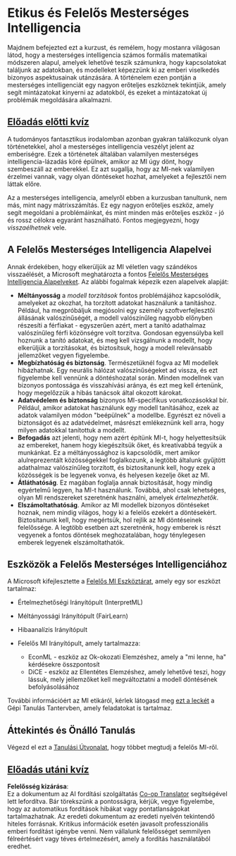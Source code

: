 <!--
CO_OP_TRANSLATOR_METADATA:
{
  "original_hash": "437c988596e751072e41a5aad3fcc5d9",
  "translation_date": "2025-08-25T21:23:45+00:00",
  "source_file": "lessons/7-Ethics/README.md",
  "language_code": "hu"
}
-->
# Etikus és Felelős Mesterséges Intelligencia

Majdnem befejezted ezt a kurzust, és remélem, hogy mostanra világosan látod, hogy a mesterséges intelligencia számos formális matematikai módszeren alapul, amelyek lehetővé teszik számunkra, hogy kapcsolatokat találjunk az adatokban, és modelleket képezzünk ki az emberi viselkedés bizonyos aspektusainak utánzására. A történelem ezen pontján a mesterséges intelligenciát egy nagyon erőteljes eszköznek tekintjük, amely segít mintázatokat kinyerni az adatokból, és ezeket a mintázatokat új problémák megoldására alkalmazni.

## [Előadás előtti kvíz](https://white-water-09ec41f0f.azurestaticapps.net/quiz/5/)

A tudományos fantasztikus irodalomban azonban gyakran találkozunk olyan történetekkel, ahol a mesterséges intelligencia veszélyt jelent az emberiségre. Ezek a történetek általában valamilyen mesterséges intelligencia-lázadás köré épülnek, amikor az MI úgy dönt, hogy szembeszáll az emberekkel. Ez azt sugallja, hogy az MI-nek valamilyen érzelmei vannak, vagy olyan döntéseket hozhat, amelyeket a fejlesztői nem láttak előre.

Az a mesterséges intelligencia, amelyről ebben a kurzusban tanultunk, nem más, mint nagy mátrixszámítás. Ez egy nagyon erőteljes eszköz, amely segít megoldani a problémáinkat, és mint minden más erőteljes eszköz - jó és rossz célokra egyaránt használható. Fontos megjegyezni, hogy *visszaélhetnek* vele.

## A Felelős Mesterséges Intelligencia Alapelvei

Annak érdekében, hogy elkerüljük az MI véletlen vagy szándékos visszaélését, a Microsoft meghatározta a fontos [Felelős Mesterséges Intelligencia Alapelveket](https://www.microsoft.com/ai/responsible-ai?WT.mc_id=academic-77998-cacaste). Az alábbi fogalmak képezik ezen alapelvek alapját:

* **Méltányosság** a *modell torzítások* fontos problémájához kapcsolódik, amelyeket az okozhat, ha torzított adatokat használunk a tanításhoz. Például, ha megpróbáljuk megjósolni egy személy szoftverfejlesztői állásának valószínűségét, a modell valószínűleg nagyobb előnyben részesíti a férfiakat - egyszerűen azért, mert a tanító adathalmaz valószínűleg férfi közönségre volt torzítva. Gondosan egyensúlyba kell hoznunk a tanító adatokat, és meg kell vizsgálnunk a modellt, hogy elkerüljük a torzításokat, és biztosítsuk, hogy a modell relevánsabb jellemzőket vegyen figyelembe.
* **Megbízhatóság és biztonság**. Természetüknél fogva az MI modellek hibázhatnak. Egy neurális hálózat valószínűségeket ad vissza, és ezt figyelembe kell vennünk a döntéshozatal során. Minden modellnek van bizonyos pontossága és visszahívási aránya, és ezt meg kell értenünk, hogy megelőzzük a hibás tanácsok által okozott károkat.
* **Adatvédelem és biztonság** bizonyos MI-specifikus vonatkozásokkal bír. Például, amikor adatokat használunk egy modell tanításához, ezek az adatok valamilyen módon "beépülnek" a modellbe. Egyrészt ez növeli a biztonságot és az adatvédelmet, másrészt emlékeznünk kell arra, hogy milyen adatokkal tanítottuk a modellt.
* **Befogadás** azt jelenti, hogy nem azért építünk MI-t, hogy helyettesítsük az embereket, hanem hogy kiegészítsük őket, és kreatívabbá tegyük a munkánkat. Ez a méltányossághoz is kapcsolódik, mert amikor alulreprezentált közösségekkel foglalkozunk, a legtöbb általunk gyűjtött adathalmaz valószínűleg torzított, és biztosítanunk kell, hogy ezek a közösségek is be legyenek vonva, és helyesen kezelje őket az MI.
* **Átláthatóság**. Ez magában foglalja annak biztosítását, hogy mindig egyértelmű legyen, ha MI-t használunk. Továbbá, ahol csak lehetséges, olyan MI rendszereket szeretnénk használni, amelyek *értelmezhetők*.
* **Elszámoltathatóság**. Amikor az MI modellek bizonyos döntéseket hoznak, nem mindig világos, hogy ki a felelős ezekért a döntésekért. Biztosítanunk kell, hogy megértsük, hol rejlik az MI döntéseinek felelőssége. A legtöbb esetben azt szeretnénk, hogy emberek is részt vegyenek a fontos döntések meghozatalában, hogy ténylegesen emberek legyenek elszámoltathatók.

## Eszközök a Felelős Mesterséges Intelligenciához

A Microsoft kifejlesztette a [Felelős MI Eszköztárat](https://github.com/microsoft/responsible-ai-toolbox), amely egy sor eszközt tartalmaz:

* Értelmezhetőségi Irányítópult (InterpretML)
* Méltányossági Irányítópult (FairLearn)
* Hibaanalízis Irányítópult
* Felelős MI Irányítópult, amely tartalmazza:

   - EconML - eszköz az Ok-okozati Elemzéshez, amely a "mi lenne, ha" kérdésekre összpontosít
   - DiCE - eszköz az Ellentétes Elemzéshez, amely lehetővé teszi, hogy lássuk, mely jellemzőket kell megváltoztatni a modell döntésének befolyásolásához

További információért az MI etikáról, kérlek látogasd meg [ezt a leckét](https://github.com/microsoft/ML-For-Beginners/tree/main/1-Introduction/3-fairness?WT.mc_id=academic-77998-cacaste) a Gépi Tanulás Tantervben, amely feladatokat is tartalmaz.

## Áttekintés és Önálló Tanulás

Végezd el ezt a [Tanulási Útvonalat](https://docs.microsoft.com/learn/modules/responsible-ai-principles/?WT.mc_id=academic-77998-cacaste), hogy többet megtudj a felelős MI-ről.

## [Előadás utáni kvíz](https://white-water-09ec41f0f.azurestaticapps.net/quiz/6/)

**Felelősség kizárása**:  
Ez a dokumentum az AI fordítási szolgáltatás [Co-op Translator](https://github.com/Azure/co-op-translator) segítségével lett lefordítva. Bár törekszünk a pontosságra, kérjük, vegye figyelembe, hogy az automatikus fordítások hibákat vagy pontatlanságokat tartalmazhatnak. Az eredeti dokumentum az eredeti nyelvén tekintendő hiteles forrásnak. Kritikus információk esetén javasolt professzionális emberi fordítást igénybe venni. Nem vállalunk felelősséget semmilyen félreértésért vagy téves értelmezésért, amely a fordítás használatából eredhet.